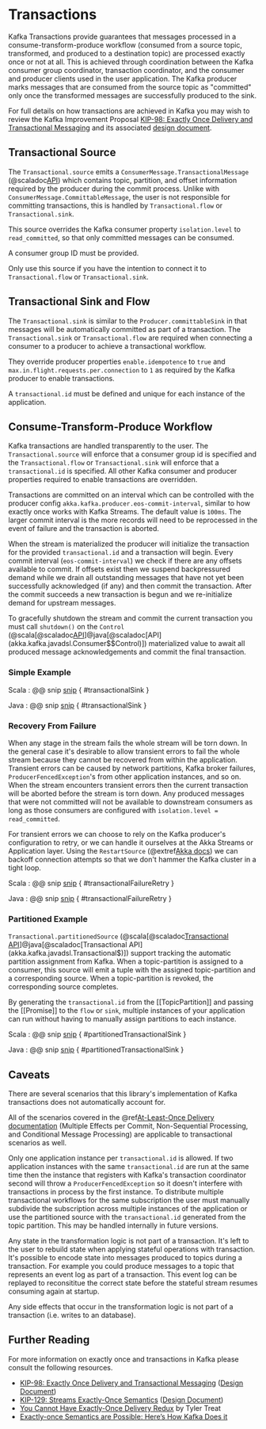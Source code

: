 # Transactions

Kafka Transactions provide guarantees that messages processed in a consume-transform-produce workflow (consumed from a source topic, transformed, and produced to a destination topic) are processed exactly once or not at all.  This is achieved through coordination between the Kafka consumer group coordinator, transaction coordinator, and the consumer and producer clients used in the user application.  The Kafka producer marks messages that are consumed from the source topic as "committed" only once the transformed messages are successfully produced to the sink.  

For full details on how transactions are achieved in Kafka you may wish to review the Kafka Improvement Proposal [KIP-98: Exactly Once Delivery and Transactional Messaging](https://cwiki.apache.org/confluence/display/KAFKA/KIP-98+-+Exactly+Once+Delivery+and+Transactional+Messaging) and its associated [design document](https://docs.google.com/document/d/11Jqy_GjUGtdXJK94XGsEIK7CP1SnQGdp2eF0wSw9ra8/edit#heading=h.xq0ee1vnpz4o).   

## Transactional Source

The `Transactional.source` emits a `ConsumerMessage.TransactionalMessage` (@scaladoc[API](akka.kafka.ConsumerMessage$$TransactionalMessage)) which contains topic, partition, and offset information required by the producer during the commit process.  Unlike with `ConsumerMessage.CommittableMessage`, the user is not responsible for committing transactions, this is handled by `Transactional.flow` or `Transactional.sink`.

This source overrides the Kafka consumer property `isolation.level` to `read_committed`, so that only committed messages can be consumed.

A consumer group ID must be provided.

Only use this source if you have the intention to connect it to `Transactional.flow` or `Transactional.sink`.

## Transactional Sink and Flow

The `Transactional.sink` is similar to the `Producer.committableSink` in that messages will be automatically committed as part of a transaction.  The `Transactional.sink` or `Transactional.flow` are required when connecting a consumer to a producer to achieve a transactional workflow.

They override producer properties `enable.idempotence` to `true` and `max.in.flight.requests.per.connection` to `1` as required by the Kafka producer to enable transactions.

A `transactional.id` must be defined and unique for each instance of the application.

## Consume-Transform-Produce Workflow

Kafka transactions are handled transparently to the user.  The `Transactional.source` will enforce that a consumer group id is specified and the `Transactional.flow` or `Transactional.sink` will enforce that a `transactional.id` is specified.  All other Kafka consumer and producer properties required to enable transactions are overridden.

Transactions are committed on an interval which can be controlled with the producer config `akka.kafka.producer.eos-commit-interval`, similar to how exactly once works with Kafka Streams.  The default value is `100ms`.  The larger commit interval is the more records will need to be reprocessed in the event of failure and the transaction is aborted.

When the stream is materialized the producer will initialize the transaction for the provided `transactional.id` and a transaction will begin.  Every commit interval (`eos-commit-interval`) we check if there are any offsets available to commit.  If offsets exist then we suspend backpressured demand while we drain all outstanding messages that have not yet been successfully acknowledged (if any) and then commit the transaction.  After the commit succeeds a new transaction is begun and we re-initialize demand for upstream messages.

To gracefully shutdown the stream and commit the current transaction you must call `shutdown()` on the `Control` (@scala[@scaladoc[API](akka.kafka.scaladsl.Consumer$$Control)]@java[@scaladoc[API](akka.kafka.javadsl.Consumer$$Control)]) materialized value to await all produced message acknowledgements and commit the final transaction.  

### Simple Example

Scala
: @@ snip [snip](/tests/src/test/scala/docs/scaladsl/TransactionsExample.scala) { #transactionalSink }

Java
: @@ snip [snip](/tests/src/test/java/docs/javadsl/TransactionsExampleTest.java) { #transactionalSink }

### Recovery From Failure

When any stage in the stream fails the whole stream will be torn down.  In the general case it's desirable to allow transient errors to fail the whole stream because they cannot be recovered from within the application.  Transient errors can be caused by network partitions, Kafka broker failures, `ProducerFencedException`'s from other application instances, and so on.  When the stream encounters transient errors then the current transaction will be aborted before the stream is torn down.  Any produced messages that were not committed will not be available to downstream consumers as long as those consumers are configured with `isolation.level = read_committed`.

For transient errors we can choose to rely on the Kafka producer's configuration to retry, or we can handle it ourselves at the Akka Streams or Application layer.  Using the `RestartSource` (@extref[Akka docs](akka-docs:/stream/stream-error.html#delayed-restarts-with-a-backoff-stage)) we can backoff connection attempts so that we don't hammer the Kafka cluster in a tight loop.

Scala
: @@ snip [snip](/tests/src/test/scala/docs/scaladsl/TransactionsExample.scala) { #transactionalFailureRetry }

Java
: @@ snip [snip](/tests/src/test/java/docs/javadsl/TransactionsExampleTest.java) { #transactionalFailureRetry }

### Partitioned Example

`Transactional.partitionedSource` 
(@scala[@scaladoc[Transactional API](akka.kafka.scaladsl.Transactional$)]@java[@scaladoc[Transactional API](akka.kafka.javadsl.Transactional$)])
 support tracking the automatic partition assignment from Kafka. When a topic-partition is assigned to a consumer, this source will emit a tuple with the assigned topic-partition and a corresponding source. When a topic-partition is revoked, the corresponding source completes.
 
By generating the `transactional.id` from the [[TopicPartition]] and passing the [[Promise]] to the `flow` or `sink`, multiple instances of your application can run without having to manually assign partitions to each instance.

Scala
: @@ snip [snip](/tests/src/test/scala/docs/scaladsl/TransactionsExample.scala) { #partitionedTransactionalSink }

Java
: @@ snip [snip](/tests/src/test/java/docs/javadsl/TransactionsExampleTest.java) { #partitionedTransactionalSink }

## Caveats

There are several scenarios that this library's implementation of Kafka transactions does not automatically account for.

All of the scenarios covered in the @ref[At-Least-Once Delivery documentation](atleastonce.md) (Multiple Effects per Commit, Non-Sequential Processing, and Conditional Message Processing) are applicable to transactional scenarios as well.

Only one application instance per `transactional.id` is allowed.  If two application instances with the same `transactional.id` are run at the same time then the instance that registers with Kafka's transaction coordinator second will throw a `ProducerFencedException` so it doesn't interfere with transactions in process by the first instance.  To distribute multiple transactional workflows for the same subscription the user must manually subdivide the subscription across multiple instances of the application or use the partitioned source with the `transactional.id` generated from the topic partition.  This may be handled internally in future versions.

Any state in the transformation logic is not part of a transaction.  It's left to the user to rebuild state when applying stateful operations with transaction.  It's possible to encode state into messages produced to topics during a transaction.  For example you could produce messages to a topic that represents an event log as part of a transaction.  This event log can be replayed to reconsititue the correct state before the stateful stream resumes consuming again at startup.

Any side effects that occur in the transformation logic is not part of a transaction (i.e. writes to an database).  

## Further Reading

For more information on exactly once and transactions in Kafka please consult the following resources.

* [KIP-98: Exactly Once Delivery and Transactional Messaging](https://cwiki.apache.org/confluence/display/KAFKA/KIP-98+-+Exactly+Once+Delivery+and+Transactional+Messaging) ([Design Document](https://docs.google.com/document/d/11Jqy_GjUGtdXJK94XGsEIK7CP1SnQGdp2eF0wSw9ra8/edit#heading=h.xq0ee1vnpz4o))
* [KIP-129: Streams Exactly-Once Semantics](https://cwiki.apache.org/confluence/display/KAFKA/KIP-129%3A+Streams+Exactly-Once+Semantics) ([Design Document](https://docs.google.com/document/d/1pGZ8xtOOyGwDYgH5vA6h19zOMMaduFK1DAB8_gBYA2c/edit#heading=h.vkrkjfth3p8p))
* [You Cannot Have Exactly-Once Delivery Redux](http://bravenewgeek.com/you-cannot-have-exactly-once-delivery-redux/) by Tyler Treat
* [Exactly-once Semantics are Possible: Here’s How Kafka Does it](https://www.confluent.io/blog/exactly-once-semantics-are-possible-heres-how-apache-kafka-does-it/)
